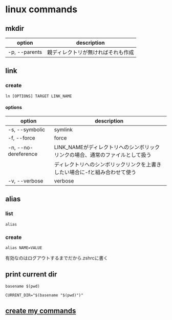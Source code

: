 # linux commands

## mkdir

| option        | description                        |
| ------------- | ---------------------------------- |
| -p, --parents | 親ディレクトリが無ければそれも作成 |

## link

### create

```shell
ln [OPTIONS] TARGET LINK_NAME
```

#### options

| option               | description                                                                   |
| -------------------- | ----------------------------------------------------------------------------- |
| -s, --symbolic       | symlink                                                                       |
| -f, --force          | force                                                                         |
| -n, --no-dereference | LINK_NAMEがディレクトリへのシンボリックリンクの場合、通常のファイルとして扱う |
|                      | ディレクトリへのシンボリックリンクを上書きしたい場合に-fと組み合わせて使う    |
| -v, --verbose        | verbose                                                                       |

## alias

### list

```shell
alias
```

### create

```shell
alias NAME=VALUE
```

有効なのはログアウトするまでだから.zshrcに書く

## print current dir

```shell
basename $(pwd)
```

`CURRENT_DIR="$(basename "$(pwd)")"`

## [create my commands](https://github.com/emgniddikur/dotfiles/blob/main/.commands/README.md)
